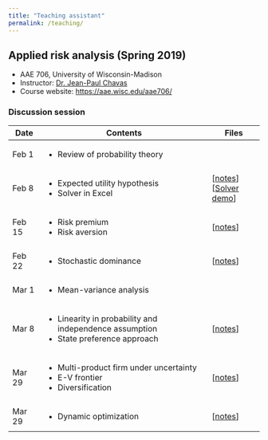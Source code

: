 ```yaml
---
title: "Teaching assistant"
permalink: /teaching/
---
```


## Applied risk analysis (Spring 2019)
* AAE 706, University of Wisconsin-Madison
* Instructor: [Dr. Jean-Paul Chavas](https://aae.wisc.edu/faculty/jchavas/)
* Course website: <https://aae.wisc.edu/aae706/>

### Discussion session

<table>
  <tbody>
    <tr style="border-bottom:1pt solid black">
      <th>Date</th>
      <th align="center">Contents</th>
      <th>Files</th>
    </tr>
    <tr>
      <td>Feb 1</td>
      <td>
        <ul>
          <li>Review of probability theory</li>
        </ul>
      </td>
      <!-- <td>[<a href="/files/aae706_disc_20190201.pdf">notes</a>]</td> -->
      <td></td>
    </tr>
    <tr>
      <td>Feb 8</td>
      <td>
        <ul>
          <li>Expected utility hypothesis</li>
          <li>Solver in Excel</li>
        </ul>
      </td>
      <td>
        [<a href="/files/aae706_disc_20190208.pdf">notes</a>]<br>
        [<a href="/files/solver_tutorial.xlsx">Solver demo</a>]
      </td>
    </tr>
    <tr>
      <td>Feb 15</td>
      <td>
        <ul>
          <li>Risk premium</li>
          <li>Risk aversion</li>
        </ul>
      </td>
      <td>
        [<a href="/files/aae706_disc_20190215.pdf">notes</a>]
      </td>
    </tr>
    <tr>
      <td>Feb 22</td>
      <td>
        <ul>
          <li>Stochastic dominance</li>
        </ul>
      </td>
      <td>
        [<a href="/files/aae706_disc_20190222.pdf">notes</a>]
      </td>
    </tr>
    <tr>
      <td>Mar 1</td>
      <td>
        <ul>
          <li>Mean-variance analysis</li>
        </ul>
      </td>
      <td>
      </td>
    </tr>
    <tr>
      <td>Mar 8</td>
      <td>
        <ul>
          <li>Linearity in probability and independence assumption</li>
          <li>State preference approach</li>
        </ul>
      </td>
      <td>
        [<a href="/files/aae706_disc_20190308.pdf">notes</a>]
      </td>
    </tr>
    <tr>
      <td>Mar 29</td>
      <td>
        <ul>
          <li>Multi-product firm under uncertainty</li>
          <li>E-V frontier</li>
          <li>Diversification</li>
        </ul>
      </td>
      <td>
        [<a href="/files/aae706_disc_20190329.pdf">notes</a>]
      </td>
    </tr>
    <tr>
      <td>Mar 29</td>
      <td>
        <ul>
          <li>Dynamic optimization</li>
        </ul>
      </td>
      <td>
        [<a href="/files/aae706_disc_20190405.pdf">notes</a>]
      </td>
    </tr>
  </tbody>
</table>

